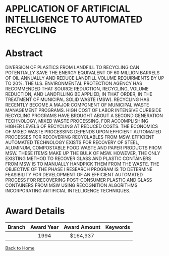 
APPLICATION OF ARTIFICIAL INTELLIGENCE TO AUTOMATED RECYCLING
=============================================================

# Abstract


DIVERSION OF PLASTICS FROM LANDFILL TO RECYCLING CAN POTENTIALLY SAVE THE ENERGY EQUIVALENT OF 60 MILLION BARRELS OF OIL ANNUALLY AND REDUCE LANDFILL VOLUME REQUIRMENTS BY UP TO 20%. THE U.S. ENVIRONMENTAL PROTECTION AGENCY HAS RECOMMENDED THAT SOURCE REDUCTION, RECYCLING, VOLUME REDUCTION, AND LANDFILLING BE APPLIED, IN THAT ORDER, IN THE TREATMENT OF MUNICIPAL SOLID WASTE (MSW). RECYCLING HAS RECENTLY BECOME A MAJOR COMPONENT OF MUNICIPAL WASTE MANAGEMENT PROGRAMS. HIGH COST OF LABOR INTENSIVE CURBSIDE RECYCLING PROGRAMS HAVE BROUGHT ABOUT A SECOND GENERATION TECHNOLOGY, MIXED WASTE PROCESSING, FOR ACCOMPLISHING HIGHER LEVELS OF RECYCLING AT REDUCED COSTS. THE ECONOMICS OF MIXED WASTE PROCESSING DEPENDS UPON EFFICIENT AUTOMATED PROCESSES FOR RECOVERING RECYCLABLES FROM MSW. EFFICIENT AUTOMATED TECHNOLOGY EXISTS FOR RECOVERY OF STEEL, ALUMINUM, COMPOSTABLE FOOD WASTE AND PAPER PRODUCTS FROM MSW. THESE ITEMS MAKE UP THE BULK OF MSW. HOWEVER, THE ONLY EXISTING METHOD TO RECOVER GLASS AND PLASTIC CONTAINERS FROM MSW IS TO MANUALLY HANDPICK THEM FROM THE WASTE. THE OBJECTIVE OF THE PHASE I RESEARCH PROGRAM IS TO DETERMINE FEASIBILITY FOR DEVELOPMENT OF AN EFFICIENT AUTOMATED PROCESS FOR RECOVERING POST-CONSUMER PLASTIC AND GLASS CONTAINERS FROM MSW USING RECOGNITION ALGORITHMS INCORPORATING ARTIFICIAL INTELLIGENCE TECHNIQUES.  

# Award Details

|Branch|Award Year|Award Amount|Keywords|
| :---: | :---: | :---: | :---: |
||1994|$164,937||
  
  


[Back to Home](https://github.com/chrischow/dod_sbir_awards/CC/#705)